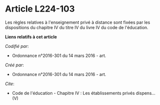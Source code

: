 # Article L224-103

Les règles relatives à l'enseignement privé à distance sont fixées par les dispositions du chapitre IV du titre IV du livre
IV du code de l'éducation.

**Liens relatifs à cet article**

_Codifié par_:

  - Ordonnance n°2016-301 du 14 mars 2016 - art.

_Créé par_:

  - Ordonnance n°2016-301 du 14 mars 2016 - art.

_Cite_:

  - Code de l'éducation -  Chapitre IV : Les établissements privés dispens... (V)
